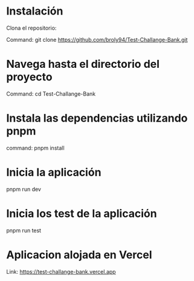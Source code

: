 # Instalación

Clona el repositorio:

Command: git clone https://github.com/broly94/Test-Challange-Bank.git

# Navega hasta el directorio del proyecto

Command: cd Test-Challange-Bank

# Instala las dependencias utilizando pnpm

command: pnpm install

# Inicia la aplicación

pnpm run dev

# Inicia los test de la aplicación

pnpm run test

# Aplicacion alojada en Vercel

Link: https://test-challange-bank.vercel.app
